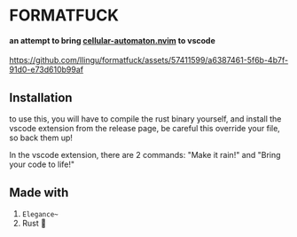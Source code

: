 # FORMATFUCK

#### an attempt to bring [cellular-automaton.nvim](https://github.com/Eandrju/cellular-automaton.nvim) to vscode

https://github.com/Ilingu/formatfuck/assets/57411599/a6387461-5f6b-4b7f-91d0-e73d610b99af

## Installation

to use this, you will have to compile the rust binary yourself, and install the vscode extension from the release page, be careful this override your file, so back them up!

In the vscode extension, there are 2 commands: "Make it rain!" and "Bring your code to life!"

## Made with

1. `Elegance~`
2. Rust 🦀
